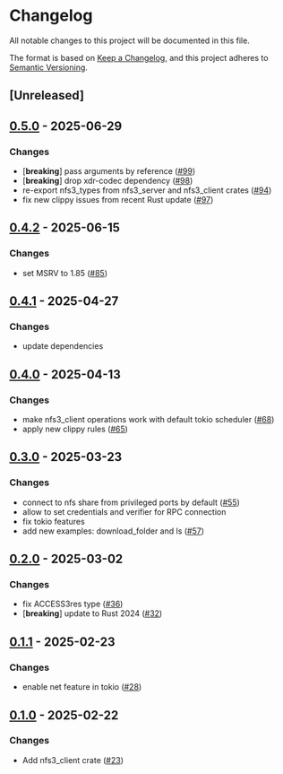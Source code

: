 # Changelog

All notable changes to this project will be documented in this file.

The format is based on [Keep a Changelog](https://keepachangelog.com/en/1.0.0/),
and this project adheres to [Semantic Versioning](https://semver.org/spec/v2.0.0.html).

## [Unreleased]

## [0.5.0](https://github.com/Vaiz/nfs3/compare/nfs3_client-v0.4.2...nfs3_client-v0.5.0) - 2025-06-29

### Changes

- [**breaking**] pass arguments by reference ([#99](https://github.com/Vaiz/nfs3/pull/99))
- [**breaking**] drop xdr-codec dependency ([#98](https://github.com/Vaiz/nfs3/pull/98))
- re-export nfs3_types from nfs3_server and nfs3_client crates ([#94](https://github.com/Vaiz/nfs3/pull/94))
- fix new clippy issues from recent Rust update ([#97](https://github.com/Vaiz/nfs3/pull/97))

## [0.4.2](https://github.com/Vaiz/nfs3/compare/nfs3_client-v0.4.1...nfs3_client-v0.4.2) - 2025-06-15

### Changes

- set MSRV to 1.85 ([#85](https://github.com/Vaiz/nfs3/pull/85))

## [0.4.1](https://github.com/Vaiz/nfs3/compare/nfs3_client-v0.4.0...nfs3_client-v0.4.1) - 2025-04-27

### Changes

- update dependencies

## [0.4.0](https://github.com/Vaiz/nfs3/compare/nfs3_client-v0.3.0...nfs3_client-v0.4.0) - 2025-04-13

### Changes

- make nfs3_client operations work with default tokio scheduler ([#68](https://github.com/Vaiz/nfs3/pull/68))
- apply new clippy rules ([#65](https://github.com/Vaiz/nfs3/pull/65))

## [0.3.0](https://github.com/Vaiz/nfs3/compare/nfs3_client-v0.2.0...nfs3_client-v0.3.0) - 2025-03-23

### Changes

- connect to nfs share from privileged ports by default ([#55](https://github.com/Vaiz/nfs3/pull/55))
- allow to set credentials and verifier for RPC connection
- fix tokio features
- add new examples: download_folder and ls ([#57](https://github.com/Vaiz/nfs3/pull/57))

## [0.2.0](https://github.com/Vaiz/nfs3/compare/nfs3_client-v0.1.1...nfs3_client-v0.2.0) - 2025-03-02

### Changes

- fix ACCESS3res type ([#36](https://github.com/Vaiz/nfs3/pull/36))
- [**breaking**] update to Rust 2024 ([#32](https://github.com/Vaiz/nfs3/pull/32))

## [0.1.1](https://github.com/Vaiz/nfs3/compare/nfs3_client-v0.1.0...nfs3_client-v0.1.1) - 2025-02-23

### Changes

- enable net feature in tokio ([#28](https://github.com/Vaiz/nfs3/pull/28))

## [0.1.0](https://github.com/Vaiz/nfs3/releases/tag/nfs3_client-v0.1.0) - 2025-02-22

### Changes

- Add nfs3_client crate ([#23](https://github.com/Vaiz/nfs3/pull/23))
